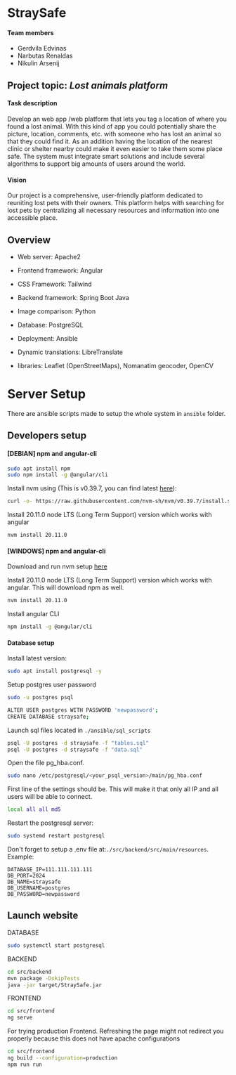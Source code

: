 # StraySafe

#### Team members

- Gerdvila Edvinas
- Narbutas Renaldas
- Nikulin Arsenij

## Project topic: _Lost animals platform_

#### Task description

Develop an web app /web platform that lets you tag a location of where you found a lost animal. With this kind of app you could potentially share the picture, location, comments, etc. with someone who has lost an animal so that they could find it. As an addition having the location of the nearest clinic or shelter nearby could make it even easier to take them some place safe. The system must integrate smart solutions and include several algorithms to support big amounts of users around the world.

#### Vision

Our project is a comprehensive, user-friendly platform dedicated to reuniting lost pets with their owners. This platform helps with searching for lost pets by centralizing all necessary resources and information into one accessible place.

## Overview

- Web server: Apache2
- Frontend framework: Angular
- CSS Framework: Tailwind
- Backend framework: Spring Boot Java
- Image comparison: Python
- Database: PostgreSQL
- Deployment: Ansible
- Dynamic translations: LibreTranslate

- libraries: Leaflet (OpenStreetMaps), Nomanatim geocoder, OpenCV

# Server Setup

There are ansible scripts made to setup the whole system in `ansible` folder.

## Developers setup

#### [DEBIAN] npm and angular-cli

```bash
sudo apt install npm
sudo npm install -g @angular/cli
```

Install nvm using (This is v0.39.7, you can find latest [here](https://nvm.sh)):

```bash
curl -o- https://raw.githubusercontent.com/nvm-sh/nvm/v0.39.7/install.sh | bash
```

Install 20.11.0 node LTS (Long Term Support) version which works with angular

```bash
nvm install 20.11.0
```

#### [WINDOWS] npm and angular-cli

Download and run nvm setup [here](https://github.com/coreybutler/nvm-windows/releases)

Install 20.11.0 node LTS (Long Term Support) version which works with angular. This will download npm as well.

```bash
nvm install 20.11.0
```

Install angular CLI

```bash
npm install -g @angular/cli
```

#### Database setup

Install latest version:

```bash
sudo apt install postgresql -y
```

Setup postgres user password

```bash
sudo -u postgres psql
```

```bash
ALTER USER postgres WITH PASSWORD 'newpassword';
CREATE DATABASE straysafe;
```

Launch sql files located in `./ansible/sql_scripts`

```bash
psql -U postgres -d straysafe -f "tables.sql"
psql -U postgres -d straysafe -f "data.sql"
```

Open the file pg_hba.conf.

```bash
sudo nano /etc/postgresql/<your_psql_version>/main/pg_hba.conf
```

First line of the settings should be. This will make it that only all IP and all users will be able to connect.

```bash
local all all md5
```

Restart the postgresql server:

```bash
sudo systemd restart postgresql
```

Don't forget to setup a .env file at:`./src/backend/src/main/resources`. Example:

```
DATABASE_IP=111.111.111.111
DB_PORT=2024
DB_NAME=straysafe
DB_USERNAME=postgres
DB_PASSWORD=newpassword
```

## Launch website

DATABASE

```bash
sudo systemctl start postgresql
```

BACKEND

```bash
cd src/backend
mvn package -DskipTests
java -jar target/StraySafe.jar
```

FRONTEND

```bash
cd src/frontend
ng serve
```

For trying production Frontend. Refreshing the page might not redirect you
properly because this does not have apache configurations

```bash
cd src/frontend
ng build --configuration=production
npm run run
```
